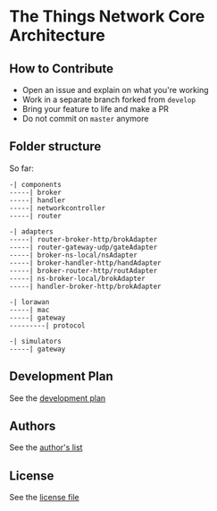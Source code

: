 The Things Network Core Architecture
====================================

## How to Contribute

- Open an issue and explain on what you're working
- Work in a separate branch forked from `develop`
- Bring your feature to life and make a PR
- Do not commit on `master` anymore

## Folder structure

So far: 
```
-| components
-----| broker
-----| handler
-----| networkcontroller
-----| router

-| adapters
-----| router-broker-http/brokAdapter
-----| router-gateway-udp/gateAdapter
-----| broker-ns-local/nsAdapter
-----| broker-handler-http/handAdapter
-----| broker-router-http/routAdapter
-----| ns-broker-local/brokAdapter
-----| handler-broker-http/brokAdapter

-| lorawan
-----| mac
-----| gateway
---------| protocol

-| simulators
-----| gateway
```

## Development Plan

See the [development plan](DEVELOPMENT_PLAN.md)

## Authors

See the [author's list](AUTHORS)

## License

See the [license file](LICENSE)
